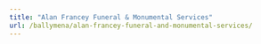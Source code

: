 ```yaml
---
title: "Alan Francey Funeral & Monumental Services"
url: /ballymena/alan-francey-funeral-and-monumental-services/
---
```

